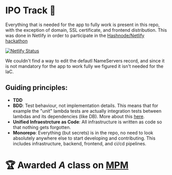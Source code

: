 # IPO Track 🔔

Everything that is needed for the app to fully work is present in this repo, with the exception of domain, SSL certificate,  and frontend distribution. This was done in Netlify in order to participate in the [Hashnode/Netlify hackathon](https://townhall.hashnode.com/netlify-hackathon)

[![Netlify Status](https://api.netlify.com/api/v1/badges/0ea084ae-a6d4-4e6e-a728-d7b0209849a5/deploy-status)](https://app.netlify.com/sites/ipo-track/deploys)

We couldn't find a way to edit the defautl NameServers record, and since it is not mandatory for 
the app to work fully we figured it isn't needed for the IaC.

## Guiding principles:
- **TDD**
- **BDD**: Test behaviour, not implementation details. This means that for example the "unit" lambda tests
are actually integration tests between lambdas and its dependencies (like DB). More about this [here](https://alramalho.medium.com/improve-your-codes-maintainability-by-dropping-unit-tests-92f115d5aa6b).
- **Unified Infraestrcture as Code**: All infrastructure is written as code so that nothing gets forgotten.
- **Monorepo**: Everything (but secrets) is in the repo, no need to look absolutely anywhere else
  to start developing and contributing. This includes infrastructure, backend, frontend, and ci/cd pipelines.


# 🏆 Awarded _A_ class on [MPM](https://alramalho.medium.com/the-maintainable-program-manifesto-mpm-3ba5239f7a8)